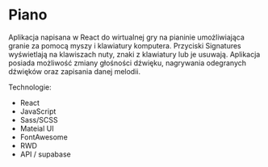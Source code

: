 # Piano

Aplikacja napisana w React do wirtualnej gry na pianinie umożliwiająca granie za pomocą myszy i klawiatury komputera. Przyciski Signatures wyświetlają na klawiszach nuty, znaki z klawiatury lub je usuwają. Aplikacja posiada możliwość zmiany głośności dźwięku, nagrywania odegranych dźwięków oraz zapisania danej melodii.

Technologie:

- React
- JavaScript
- Sass/SCSS
- Mateial UI
- FontAwesome
- RWD
- API / supabase
